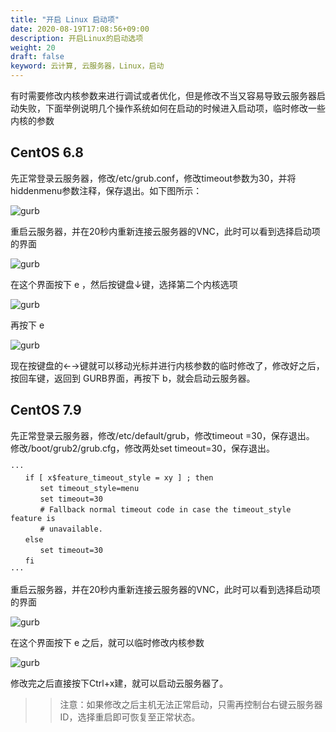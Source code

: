```yaml
---
title: "开启 Linux 启动项"
date: 2020-08-19T17:08:56+09:00
description: 开启Linux的启动选项
weight: 20
draft: false
keyword: 云计算, 云服务器，Linux，启动
---
```


有时需要修改内核参数来进行调试或者优化，但是修改不当又容易导致云服务器启动失败，下面举例说明几个操作系统如何在启动的时候进入启动项，临时修改一些内核的参数

## CentOS 6.8

先正常登录云服务器，修改/etc/grub.conf，修改timeout参数为30，并将hiddenmenu参数注释，保存退出。如下图所示：

![gurb](../../_images/grub_1.png)

重启云服务器，并在20秒内重新连接云服务器的VNC，此时可以看到选择启动项的界面

![gurb](../../_images/grub_2.png)

在这个界面按下 e ，然后按键盘↓键，选择第二个内核选项

![gurb](../../_images/grub_3.png)

再按下 e

![gurb](../../_images/grub_4.png)

现在按键盘的←→键就可以移动光标并进行内核参数的临时修改了，修改好之后，按回车键，返回到 GURB界面，再按下 b，就会启动云服务器。


## CentOS 7.9

先正常登录云服务器，修改/etc/default/grub，修改timeout =30，保存退出。
修改/boot/grub2/grub.cfg，修改两处set timeout=30，保存退出。

```
···
　　if [ x$feature_timeout_style = xy ] ; then
　　　　set timeout_style=menu
　　　　set timeout=30
　　　　# Fallback normal timeout code in case the timeout_style feature is
　　　　# unavailable.
　　else
　　　　set timeout=30
　　fi
···
```

重启云服务器，并在20秒内重新连接云服务器的VNC，此时可以看到选择启动项的界面

![gurb](../../_images/grub_5.png)

在这个界面按下 e 之后，就可以临时修改内核参数

![gurb](../../_images/grub_6.png)

修改完之后直接按下Ctrl+x建，就可以启动云服务器了。



>>注意：如果修改之后主机无法正常启动，只需再控制台右键云服务器 ID，选择重启即可恢复至正常状态。